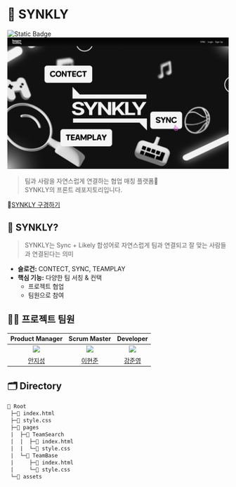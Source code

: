 # 🤝 SYNKLY

<img alt="Static Badge" src="https://img.shields.io/badge/%ED%94%84%EB%A1%9C%EC%A0%9D%ED%8A%B8%20%EA%B8%B0%EA%B0%84%3A-2025.08.03~2025.08.10-FFC2EC?style=flat-square&logoColor=white">
<img src="/assets/img/SYNKLY.png", width=650px>

> 팀과 사람을 자연스럽게 연결하는 협업 매칭 플랫폼🤝<br>
> SYNKLY의 프론트 레포지토리입니다.

🔗[SYNKLY 구경하기](https://synkly.netlify.app/)

## 📝 SYNKLY?
> SYNKLY는 Sync + Likely 합성어로 자연스럽게 팀과 연결되고 잘 맞는 사람들과 연결된다는 의미
- **슬로건:** CONTECT, SYNC, TEAMPLAY
- **핵심 기능:** 다양한 팀 서칭 & 컨택
  -  프로젝트 협업
  -  팀원으로 참여

## 💁‍♂️ 프로젝트 팀원
| Product Manager | Scrum Master | Developer |
|:---:|:---:|:---:|
| <img src="https://github.com/j1sung.png?size=120" width="100"/> | <img src="https://github.com/hyun-june.png?size=120" width="100"/> | <img src="https://github.com/kdada223.png?size=120" width="100"/> |  |
| [안지성](https://github.com/j1sung) | [이현준](https://github.com/hyun-june) | [강준영](https://github.com/kdada223) |

## 🗂 Directory
```
🍔 Root
 ├─📜 index.html
 ├─📜 style.css 
 ├─📂 pages
 |  ├─📂 TeamSearch
 |  |  ├─📜 index.html
 |  |  └─📜 style.css
 |  └─📂 TeamBase
 |     ├─📜 index.html
 |     └─📜 style.css
 └─📂 assets
```
